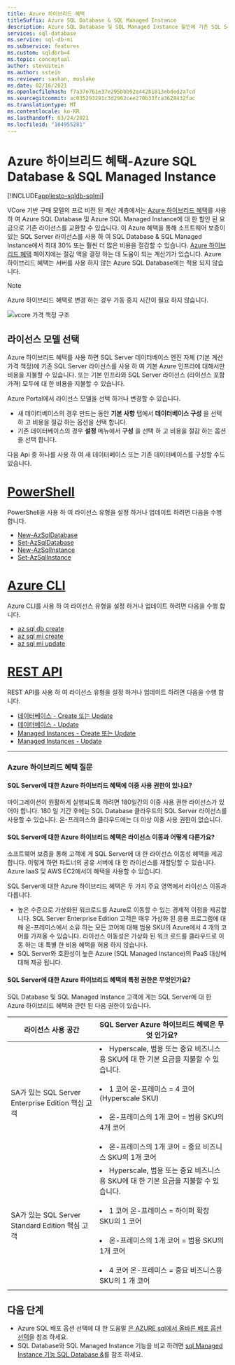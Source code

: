 ```yaml
---
title: Azure 하이브리드 혜택
titleSuffix: Azure SQL Database & SQL Managed Instance
description: Azure SQL Database 및 SQL Managed Instance 할인에 기존 SQL Server 라이선스를 사용 합니다.
services: sql-database
ms.service: sql-db-mi
ms.subservice: features
ms.custom: sqldbrb=4
ms.topic: conceptual
author: stevestein
ms.author: sstein
ms.reviewer: sashan, moslake
ms.date: 02/16/2021
ms.openlocfilehash: f7a37e761e37e295bbb92e442b1813ebded2a7cd
ms.sourcegitcommit: ac035293291c3d2962cee270b33fca3628432fac
ms.translationtype: MT
ms.contentlocale: ko-KR
ms.lasthandoff: 03/24/2021
ms.locfileid: "104955281"
---
```

# <a name="azure-hybrid-benefit---azure-sql-database--sql-managed-instance"></a>Azure 하이브리드 혜택-Azure SQL Database & SQL Managed Instance
[!INCLUDE[appliesto-sqldb-sqlmi](includes/appliesto-sqldb-sqlmi.md)]

VCore 기반 구매 모델의 프로 비전 된 계산 계층에서는 [Azure 하이브리드 혜택](https://azure.microsoft.com/pricing/hybrid-benefit/)를 사용 하 여 Azure SQL Database 및 Azure SQL Managed Instance에 대 한 할인 된 요금으로 기존 라이선스를 교환할 수 있습니다. 이 Azure 혜택을 통해 소프트웨어 보증이 있는 SQL Server 라이선스를 사용 하 여 SQL Database & SQL Managed Instance에서 최대 30% 또는 훨씬 더 많은 비용을 절감할 수 있습니다. [Azure 하이브리드 혜택](https://azure.microsoft.com/pricing/hybrid-benefit/) 페이지에는 절감 액을 결정 하는 데 도움이 되는 계산기가 있습니다.  Azure 하이브리드 혜택는 서버를 사용 하지 않는 Azure SQL Database에는 적용 되지 않습니다.

> [!NOTE]
> Azure 하이브리드 혜택로 변경 하는 경우 가동 중지 시간이 필요 하지 않습니다.

![vcore 가격 책정 구조](./media/azure-hybrid-benefit/pricing.png)

## <a name="choose-a-license-model"></a>라이선스 모델 선택

Azure 하이브리드 혜택를 사용 하면 SQL Server 데이터베이스 엔진 자체 (기본 계산 가격 책정)에 기존 SQL Server 라이선스를 사용 하 여 기본 Azure 인프라에 대해서만 비용을 지불할 수 있습니다. 또는 기본 인프라와 SQL Server 라이선스 (라이선스 포함 가격) 모두에 대 한 비용을 지불할 수 있습니다.

Azure Portal에서 라이선스 모델을 선택 하거나 변경할 수 있습니다. 
- 새 데이터베이스의 경우 만드는 동안 **기본 사항** 탭에서 **데이터베이스 구성** 을 선택 하 고 비용을 절감 하는 옵션을 선택 합니다.
- 기존 데이터베이스의 경우 **설정** 메뉴에서 **구성** 을 선택 하 고 비용을 절감 하는 옵션을 선택 합니다.

다음 Api 중 하나를 사용 하 여 새 데이터베이스 또는 기존 데이터베이스를 구성할 수도 있습니다.

# <a name="powershell"></a>[PowerShell](#tab/azure-powershell)

PowerShell을 사용 하 여 라이선스 유형을 설정 하거나 업데이트 하려면 다음을 수행 합니다.

- [New-AzSqlDatabase](/powershell/module/az.sql/new-azsqldatabase)
- [Set-AzSqlDatabase](/powershell/module/az.sql/set-azsqldatabase)
- [New-AzSqlInstance](/powershell/module/az.sql/new-azsqlinstance)
- [Set-AzSqlInstance](/powershell/module/az.sql/set-azsqlinstance)

# <a name="azure-cli"></a>[Azure CLI](#tab/azure-cli)

Azure CLI를 사용 하 여 라이선스 유형을 설정 하거나 업데이트 하려면 다음을 수행 합니다.

- [az sql db create](/cli/azure/sql/db#az-sql-db-create)
- [az sql mi create](/cli/azure/sql/mi#az-sql-mi-create)
- [az sql mi update](/cli/azure/sql/mi#az-sql-mi-update)

# <a name="rest-api"></a>[REST API](#tab/rest)

REST API를 사용 하 여 라이선스 유형을 설정 하거나 업데이트 하려면 다음을 수행 합니다.

- [데이터베이스 - Create 또는 Update](/rest/api/sql/databases/createorupdate)
- [데이터베이스 - Update](/rest/api/sql/databases/update)
- [Managed Instances - Create 또는 Update](/rest/api/sql/managedinstances/createorupdate)
- [Managed Instances - Update](/rest/api/sql/managedinstances/update)

* * *


### <a name="azure-hybrid-benefit-questions"></a>Azure 하이브리드 혜택 질문

#### <a name="are-there-dual-use-rights-with-azure-hybrid-benefit-for-sql-server"></a>SQL Server에 대한 Azure 하이브리드 혜택에 이중 사용 권한이 있나요?

마이그레이션이 원활하게 실행되도록 하려면 180일간의 이중 사용 권한 라이선스가 있어야 합니다. 180 일 기간 후에는 SQL Database 클라우드의 SQL Server 라이선스를 사용할 수 있습니다. 온-프레미스와 클라우드에는 더 이상 이중 사용 권한이 없습니다.

#### <a name="how-does-azure-hybrid-benefit-for-sql-server-differ-from-license-mobility"></a>SQL Server에 대한 Azure 하이브리드 혜택은 라이선스 이동과 어떻게 다른가요?

소프트웨어 보증을 통해 고객에 게 SQL Server에 대 한 라이선스 이동성 혜택을 제공 합니다. 이렇게 하면 파트너의 공유 서버에 대 한 라이선스를 재할당할 수 있습니다. Azure IaaS 및 AWS EC2에서이 혜택을 사용할 수 있습니다.

SQL Server에 대한 Azure 하이브리드 혜택은 두 가지 주요 영역에서 라이선스 이동과 다릅니다.

- 높은 수준으로 가상화된 워크로드를 Azure로 이동할 수 있는 경제적 이점을 제공합니다. SQL Server Enterprise Edition 고객은 매우 가상화 된 응용 프로그램에 대해 온-프레미스에서 소유 하는 모든 코어에 대해 범용 SKU의 Azure에서 4 개의 코어를 가져올 수 있습니다. 라이선스 이동성은 가상화 된 워크 로드를 클라우드로 이동 하는 데 특별 한 비용 혜택을 허용 하지 않습니다.
- SQL Server와 호환성이 높은 Azure (SQL Managed Instance)의 PaaS 대상에 대해 제공 됩니다.

#### <a name="what-are-the-specific-rights-of-the-azure-hybrid-benefit-for-sql-server"></a>SQL Server에 대한 Azure 하이브리드 혜택의 특정 권한은 무엇인가요?

SQL Database 및 SQL Managed Instance 고객에 게는 SQL Server에 대 한 Azure 하이브리드 혜택와 관련 된 다음 권한이 있습니다.

|라이선스 사용 공간|SQL Server Azure 하이브리드 혜택은 무엇 인가요?|
|---|---|
|SA가 있는 SQL Server Enterprise Edition 핵심 고객|<li>Hyperscale, 범용 또는 중요 비즈니스용 SKU에 대 한 기본 요금을 지불할 수 있습니다.</li><br><li>1 코어 온-프레미스 = 4 코어 (Hyperscale SKU)</li><br><li>온-프레미스의 1개 코어 = 범용 SKU의 4개 코어</li><br><li>온-프레미스의 1개 코어 = 중요 비즈니스 SKU의 1개 코어</li>|
|SA가 있는 SQL Server Standard Edition 핵심 고객|<li>Hyperscale, 범용 또는 중요 비즈니스용 SKU에 대 한 기본 요금을 지불할 수 있습니다.</li><br><li>1 코어 온-프레미스 = 하이퍼 확장 SKU의 1 코어</li><br><li>온-프레미스의 1개 코어 = 범용 SKU의 1개 코어</li><br><li>4 코어 온-프레미스 = 중요 비즈니스용 SKU의 1 개 코어</li>|
|||


## <a name="next-steps"></a>다음 단계

- Azure SQL 배포 옵션 선택에 대 한 도움말 [은 AZURE sql에서 올바른 배포 옵션 선택](azure-sql-iaas-vs-paas-what-is-overview.md)을 참조 하세요.
- SQL Database와 SQL Managed Instance 기능을 비교 하려면 [sql Managed Instance 기능 SQL Database &](database/features-comparison.md)를 참조 하세요.
